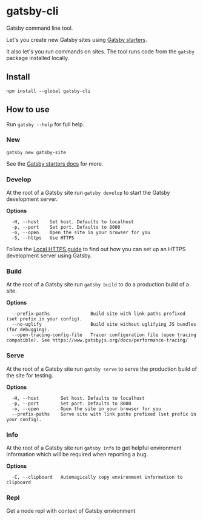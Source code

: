 # gatsby-cli

Gatsby command line tool.

Let's you create new Gatsby sites using
[Gatsby starters](https://www.gatsbyjs.org/docs/gatsby-starters/).

It also let's you run commands on sites. The tool runs code from the `gatsby`
package installed locally.

## Install

`npm install --global gatsby-cli`

## How to use

Run `gatsby --help` for full help.

### New

`gatsby new gatsby-site`

See the [Gatsby starters docs](https://www.gatsbyjs.org/docs/gatsby-starters/)
for more.

### Develop

At the root of a Gatsby site run `gatsby develop` to start the Gatsby
development server.

**Options**

```
  -H, --host    Set host. Defaults to localhost
  -p, --port    Set port. Defaults to 8000
  -o, --open    Open the site in your browser for you
  -S, --https   Use HTTPS
```

Follow the [Local HTTPS guide](https://www.gatsbyjs.org/docs/local-https/)
to find out how you can set up an HTTPS development server using Gatsby.

### Build

At the root of a Gatsby site run `gatsby build` to do a production build of a
site.

**Options**

```
  --prefix-paths               Build site with link paths prefixed (set prefix in your config).
  --no-uglify                  Build site without uglifying JS bundles (for debugging).
  --open-tracing-config-file   Tracer configuration file (open tracing compatible). See https://www.gatsbyjs.org/docs/performance-tracing/
```

### Serve

At the root of a Gatsby site run `gatsby serve` to serve the production build of
the site for testing.

**Options**

```
  -H, --host        Set host. Defaults to localhost
  -p, --port        Set port. Defaults to 8000
  -o, --open        Open the site in your browser for you
  --prefix-paths    Serve site with link paths prefixed (set prefix in your config).
```

### Info

At the root of a Gatsby site run `gatsby info` to get helpful environment information which will be required when reporting a bug.

**Options**

```
  -C, --clipboard   Automagically copy environment information to clipboard
```

### Repl

Get a node repl with context of Gatsby environment

<!-- TODO: add repl documentation link when ready -->
